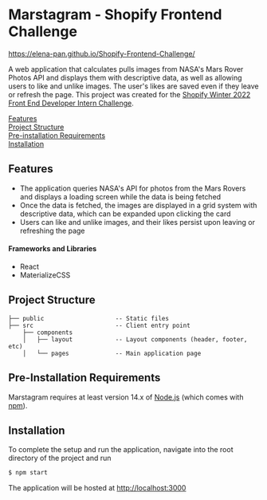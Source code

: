 
# Marstagram - Shopify Frontend Challenge

https://elena-pan.github.io/Shopify-Frontend-Challenge/

A web application that calculates pulls images from NASA's Mars Rover Photos API and displays them with descriptive data, as well as allowing users to like and unlike images. The user's likes are saved even if they leave or refresh the page. This project was created for the [Shopify Winter 2022 Front End Developer Intern Challenge](https://docs.google.com/document/d/1QlC6htA5SXEl3YruAOkJWj2-0W3w-n0UOzGuJ1EcktQ/edit).


[Features](#features) \
[Project Structure](#project-structure) \
[Pre-installation Requirements](#pre-installation-requirements) \
[Installation](#installation)

## Features
* The application queries NASA's API for photos from the Mars Rovers and displays a loading screen while the data is being fetched
* Once the data is fetched, the images are displayed in a grid system with descriptive data, which can be expanded upon clicking the card
* Users can like and unlike images, and their likes persist upon leaving or refreshing the page

#### Frameworks and Libraries
* React
* MaterializeCSS

## Project Structure

```
├── public                    -- Static files
├── src                       -- Client entry point
    ├── components
    │   ├── layout            -- Layout components (header, footer, etc)
    │   └── pages             -- Main application page

```

## Pre-Installation Requirements

Marstagram requires at least version 14.x of [Node.js](https://nodejs.org/en/) (which comes with [npm](http://npmjs.com/)).

## Installation

To complete the setup and run the application, navigate into the root directory of the project and run

```cmd
$ npm start
```

The application will be hosted at
[http://localhost:3000](http://localhost:3000)
